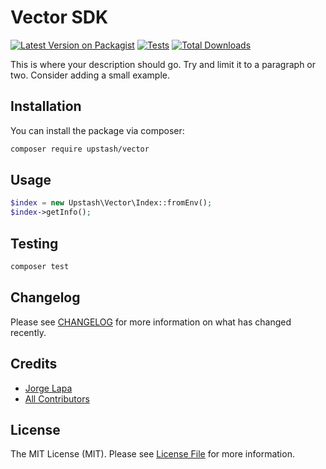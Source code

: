# Vector SDK

[![Latest Version on Packagist](https://img.shields.io/packagist/v/upstash/vector.svg?style=flat-square)](https://packagist.org/packages/upstash/vector)
[![Tests](https://img.shields.io/github/actions/workflow/status/upstash/vector/run-tests.yml?branch=main&label=tests&style=flat-square)](https://github.com/upstash/vector/actions/workflows/run-tests.yml)
[![Total Downloads](https://img.shields.io/packagist/dt/upstash/vector.svg?style=flat-square)](https://packagist.org/packages/upstash/vector)

This is where your description should go. Try and limit it to a paragraph or two. Consider adding a small example.

## Installation

You can install the package via composer:

```bash
composer require upstash/vector
```

## Usage

```php
$index = new Upstash\Vector\Index::fromEnv();
$index->getInfo();
```

## Testing

```bash
composer test
```

## Changelog

Please see [CHANGELOG](CHANGELOG.md) for more information on what has changed recently.

## Credits

- [Jorge Lapa](https://github.com/heyjorgedev)
- [All Contributors](../../contributors)

## License

The MIT License (MIT). Please see [License File](LICENSE.md) for more information.
